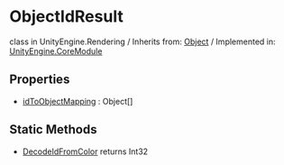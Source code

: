 # ObjectIdResult
class in UnityEngine.Rendering
 / Inherits from: <a href="https://docs.unity3d.com/6000.2/Documentation/ScriptReference/Object.html">Object</a> / Implemented in: <a href="https://docs.unity3d.com/6000.2/Documentation/ScriptReference/UnityEngine.CoreModule.html">UnityEngine.CoreModule</a>

## Properties
- <a href="https://docs.unity3d.com/6000.2/Documentation/ScriptReference/ObjectIdResult-idToObjectMapping.html">idToObjectMapping</a> : Object[]

## Static Methods
- <a href="https://docs.unity3d.com/6000.2/Documentation/ScriptReference/ObjectIdResult.DecodeIdFromColor.html">DecodeIdFromColor</a> returns Int32
